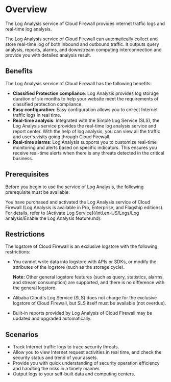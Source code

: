 # Overview

The Log Analysis service of Cloud Firewall provides internet traffic logs and real-time log analysis.

The Log Analysis service of Cloud Firewall can automatically collect and store real-time log of both inbound and outbound traffic. It outputs query analysis, reports, alarms, and downstream computing interconnection and provide you with detailed analysis result.

## Benefits

The Log Analysis service of Cloud Firewall has the following benefits:

-   **Classified Protection compliance**: Log Analysis provides log storage duration of six months to help your website meet the requirements of classified protection compliance.
-   **Easy configuration**: Easy configuration allows you to collect Internet traffic logs in real time.
-   **Real-time analysis**: Integrated with the Simple Log Service \(SLS\), the Log Analysis service provides the real-time log analysis service and report center. With the help of log analysis, you can view all the traffic and user's visits going through Cloud Firewall.
-   **Real-time alarms**: Log Analysis supports you to customize real-time monitoring and alerts based on specific indicators. This ensures you receive real-time alerts when there is any threats detected in the critical business.

## Prerequisites

Before you begin to use the service of Log Analysis, the following prerequisite must be available:

You have purchased and activated the Log Analysis service of Cloud Firewall \(Log Analysis is available in Pro, Enterprise, and Flagship editions\). For details, refer to [Activate Log Service](/intl.en-US/Logs/Log analysis/Enable the Log Analysis feature.md).

## Restrictions

The logstore of Cloud Firewall is an exclusive logstore with the following restrictions:

-   You cannot write data into logstore with APIs or SDKs, or modify the attributes of the logstore \(such as the storage cycle\).

    **Note:** Other general logstore features \(such as query, statistics, alarms, and stream consumption\) are supported, and there is no difference with the general logstore.

-   Alibaba Cloud's Log Service \(SLS\) does not charge for the exclusive logstore of Cloud Firewall, but SLS itself must be available \(not overdue\).
-   Built-in reports provided by Log Analysis of Cloud Firewall may be updated and upgraded automatically.

## Scenarios

-   Track Internet traffic logs to trace security threats.
-   Allow you to view Internet request activities in real time, and check the security status and trend of your assets.
-   Provide you with quick understanding of security operation efficiency and handling the risks in a timely manner.
-   Output logs to your self-built data and computing centers.

